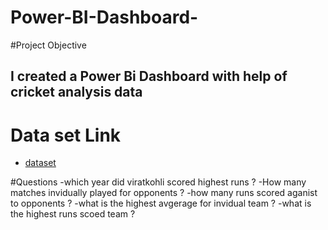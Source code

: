 # Power-BI-Dashboard-

#Project Objective 
##  I created a Power Bi Dashboard with help of cricket analysis data 

# Data set Link 
- <a href="https://github.com/Baluloyal/Power-BI-Dashboard-/blob/main/Cricket%20analysis%20data%20final.xlsx>dateset">dataset</a>

#Questions 
-which year did viratkohli scored highest runs ?
-How many matches  invidually played for opponents ?
-how many runs scored aganist to opponents ?
-what is the highest avgerage for invidual team ?
-what is the highest runs scoed team ?
